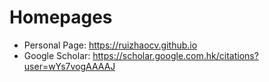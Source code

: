 # Homepages
- Personal Page: https://ruizhaocv.github.io
- Google Scholar: https://scholar.google.com.hk/citations?user=wYs7vogAAAAJ
